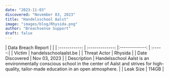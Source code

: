 ```yaml
---
date: "2023-11-03"
discovered: "November 03, 2023"
title: "Handelsschool Aalst"
image: "images/blog/Rhysida.png"
author: "Breachsense Support"
draft: false
---
```


| Data Breach Report           |              | 
| :-----------: | :-------------:     |:-------------:    | :-----:|
| Victim      | handelsschoolaalst.be      | 
| Threat Actor      | Rhysida      | 
| Date Discovered      | Nov 03, 2023      | 
| Description      | Handelsschool Aalst is an environmentally conscious school in the center of Aalst and strives for high-quality, tailor-made education in an open atmosphere.      | 
| Leak Size      | 114GB      | 

